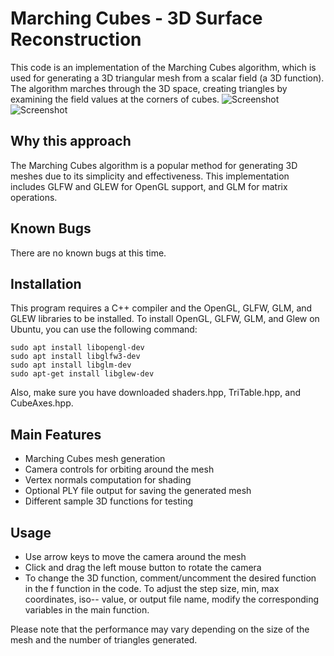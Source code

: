 # Marching Cubes - 3D Surface Reconstruction
This code is an implementation of the Marching Cubes algorithm, which is used for generating a 3D triangular mesh from a scalar field (a 3D function). The algorithm marches through the 3D space, creating triangles by examining the field values at the corners of cubes.
![Screenshot](screenshot3.png) ![Screenshot](screenshot3.png)

## Why this approach
The Marching Cubes algorithm is a popular method for generating 3D meshes due to its simplicity and effectiveness. This implementation includes GLFW and GLEW for OpenGL support, and GLM for matrix operations.

## Known Bugs
There are no known bugs at this time.

## Installation
This program requires a C++ compiler and the OpenGL, GLFW, GLM, and GLEW libraries to be installed. To install OpenGL, GLFW, GLM, and Glew on Ubuntu, you can use the following command:
```
sudo apt install libopengl-dev
sudo apt install libglfw3-dev
sudo apt install libglm-dev
sudo apt-get install libglew-dev
```
Also, make sure you have downloaded shaders.hpp, TriTable.hpp, and CubeAxes.hpp.

## Main Features
- Marching Cubes mesh generation
- Camera controls for orbiting around the mesh
- Vertex normals computation for shading
- Optional PLY file output for saving the generated mesh
- Different sample 3D functions for testing

## Usage
- Use arrow keys to move the camera around the mesh
- Click and drag the left mouse button to rotate the camera
- To change the 3D function, comment/uncomment the desired function in the f function in the code. To adjust the step size, min, max coordinates, iso-- value, or output file name, modify the corresponding variables in the main function.

Please note that the performance may vary depending on the size of the mesh and the number of triangles generated.
